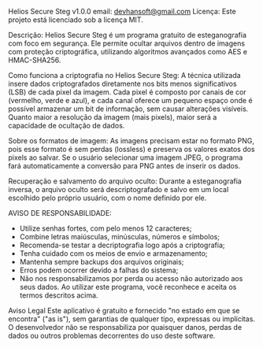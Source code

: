 Helios Secure Steg v1.0.0
email: devhansoft@gmail.com
Licença: Este projeto está licenciado sob a licença MIT.

Descrição:
Helios Secure Steg é um programa gratuito de esteganografia com foco em segurança.
Ele permite ocultar arquivos dentro de imagens com proteção criptográfica, utilizando algoritmos avançados como AES e HMAC-SHA256.

Como funciona a criptografia no Helios Secure Steg:
A técnica utilizada insere dados criptografados diretamente nos bits menos significativos (LSB) de cada pixel da imagem.
Cada pixel é composto por canais de cor (vermelho, verde e azul), e cada canal oferece um pequeno espaço onde é possível armazenar um bit de informação,
sem causar alterações visíveis. Quanto maior a resolução da imagem (mais pixels), maior será a capacidade de ocultação de dados.

Sobre os formatos de imagem:
As imagens precisam estar no formato PNG, pois esse formato é sem perdas (lossless) e preserva os valores exatos dos pixels ao salvar.
Se o usuário selecionar uma imagem JPEG, o programa fará automaticamente a conversão para PNG antes de inserir os dados.

Recuperação e salvamento do arquivo oculto:
Durante a esteganografia inversa, o arquivo oculto será descriptografado e salvo em um local escolhido pelo próprio usuário,
com o nome definido por ele.

AVISO DE RESPONSABILIDADE:
- Utilize senhas fortes, com pelo menos 12 caracteres;
- Combine letras maiúsculas, minúsculas, números e símbolos;
- Recomenda-se testar a decriptografia logo após a criptografia;
- Tenha cuidado com os meios de envio e armazenamento;
- Mantenha sempre backups dos arquivos originais;
- Erros podem ocorrer devido a falhas do sistema;
- Não nos responsabilizamos por perda ou acesso não autorizado aos seus dados.
Ao utilizar este programa, você reconhece e aceita os termos descritos acima.

Aviso Legal
Este aplicativo é gratuito e fornecido "no estado em que se encontra" ("as is"), sem garantias de qualquer tipo, expressas ou implícitas.
O desenvolvedor não se responsabiliza por quaisquer danos, perdas de dados ou outros problemas decorrentes do uso deste software.
